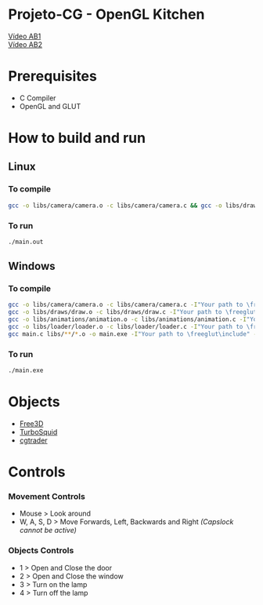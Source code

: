 # Projeto-CG - OpenGL Kitchen

[Vídeo AB1](https://youtu.be/iyVwzpTRPTk) \
[Vídeo AB2](https://youtu.be/zxhTEXvyNx4)

# Prerequisites

* C Compiler
* OpenGL and GLUT

# How to build and run

## Linux

### To compile
```bash
gcc -o libs/camera/camera.o -c libs/camera/camera.c && gcc -o libs/draws/draw.o -c libs/draws/draw.c && gcc -o libs/animations/animation.o -c libs/animations/animation.c && gcc -o libs/loader/loader.o -c libs/loader/loader.c && gcc main.c libs/**/*.o -o main.out -lglut -lGL -lGLU -lm
```

### To run
```bash
./main.out
```


## Windows

### To compile
```bash
gcc -o libs/camera/camera.o -c libs/camera/camera.c -I"Your path to \freeglut\include" -L"Your path to \freeglut\lib" -lfreeglut -lopengl32 -lglu32 -lm;
gcc -o libs/draws/draw.o -c libs/draws/draw.c -I"Your path to \freeglut\include" -L"Your path to \freeglut\lib" -lfreeglut -lopengl32 -lglu32 -lm;
gcc -o libs/animations/animation.o -c libs/animations/animation.c -I"Your path to \freeglut\include" -L"Your path to \freeglut\lib" -lfreeglut -lopengl32 -lglu32 -lm;
gcc -o libs/loader/loader.o -c libs/loader/loader.c -I"Your path to \freeglut\include" -L"Your path to \freeglut\lib" -lfreeglut -lopengl32 -lglu32 -lm;
gcc main.c libs/**/*.o -o main.exe -I"Your path to \freeglut\include" -L"Your path to \freeglut\lib" -lfreeglut -lopengl32 -lglu32 -lm
```

### To run
```bash
./main.exe
```

# Objects

- [Free3D](https://free3d.com/)
- [TurboSquid](https://www.turbosquid.com/)
- [cgtrader](https://www.cgtrader.com/)


# Controls

### Movement Controls

- Mouse > Look around
- W, A, S, D > Move Forwards, Left, Backwards and Right _(Capslock cannot be active)_

###  Objects Controls

- 1 > Open and Close the door
- 2 > Open and Close the window
- 3 > Turn on the lamp
- 4 > Turn off the lamp